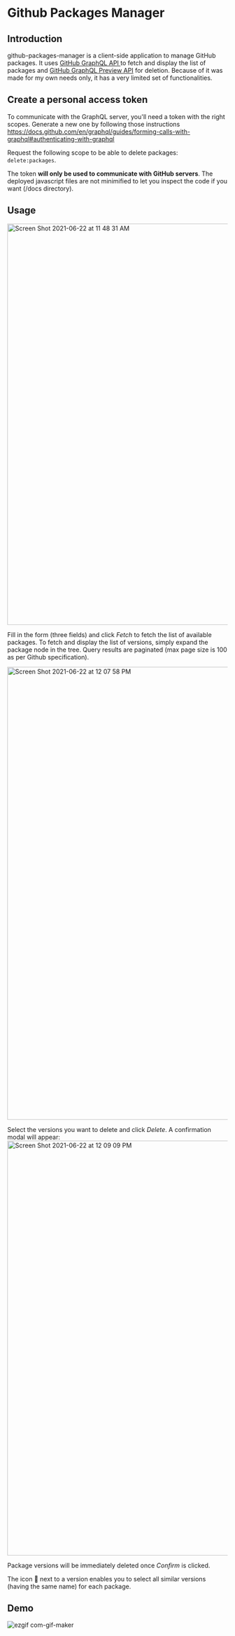 # Github Packages Manager

## Introduction

github-packages-manager is a client-side application to manage GitHub packages. It uses [GitHub GraphQL API
](https://docs.github.com/en/graphql) to fetch and display the list of packages and [GitHub GraphQL Preview API](https://docs.github.com/en/enterprise-server@3.0/packages/learn-github-packages/deleting-a-package#deleting-a-version-of-a-private-package-with-graphql)
for deletion. Because of it was made for my own needs only, it has a very limited set of functionalities.

## Create a personal access token
To communicate with the GraphQL server, you'll need a token with the right scopes. Generate a new one by following those instructions https://docs.github.com/en/graphql/guides/forming-calls-with-graphql#authenticating-with-graphql

Request the following scope to be able to delete packages: `delete:packages`. 

The token **will only be used to communicate with GitHub servers**. The deployed javascript files are not minimified to let you inspect the code if you want (/docs directory).

## Usage

<img width="917" alt="Screen Shot 2021-06-22 at 11 48 31 AM" src="https://user-images.githubusercontent.com/5783183/122885506-33830100-d350-11eb-84b6-087e434f4d82.png">

Fill in the form (three fields) and click _Fetch_ to fetch the list of available packages. To fetch and display the list of versions, simply expand the package node
in the tree. Query results are paginated (max page size is 100 as per Github specification).

<img width="1035" alt="Screen Shot 2021-06-22 at 12 07 58 PM" src="https://user-images.githubusercontent.com/5783183/122888063-8bbb0280-d352-11eb-85f6-4d571434e147.png">

Select the versions you want to delete and click _Delete_. A confirmation modal will appear:
<img width="948" alt="Screen Shot 2021-06-22 at 12 09 09 PM" src="https://user-images.githubusercontent.com/5783183/122888405-e6ecf500-d352-11eb-985a-337b947b3173.png">

Package versions will be immediately deleted once _Confirm_ is clicked.

The icon :checkered_flag: next to a version enables you to select all similar versions (having the same name) for each package.

## Demo
![ezgif com-gif-maker](https://user-images.githubusercontent.com/5783183/123049621-ce431480-d410-11eb-89ee-6c913398a004.gif)

